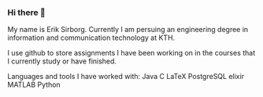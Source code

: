 ### Hi there 👋

My name is Erik Sirborg. Currently I am persuing an engineering degree in information and communication technology at KTH. 

I use github to store assignments I have been working on in the courses that I currently study or have finished. 

Languages and tools I have worked with:
Java  C  LaTeX  PostgreSQL  elixir  MATLAB  Python 
